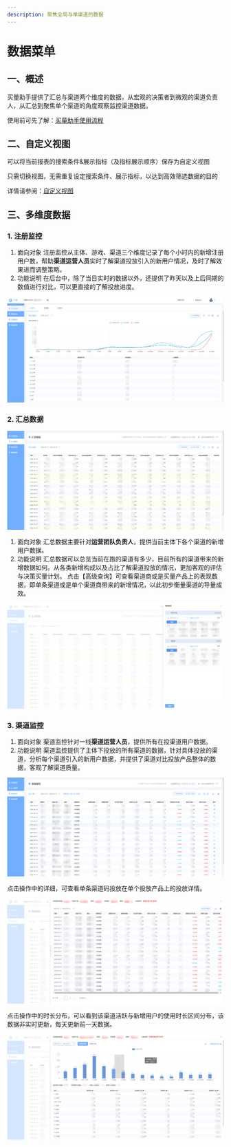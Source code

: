```yaml
---
description: 聚焦全局与单渠道的数据
---
```


# 数据菜单

## 一、概述

买量助手提供了汇总与渠道两个维度的数据，从宏观的决策者到微观的渠道负责人，从汇总到聚焦单个渠道的角度观察监控渠道数据。

使用前可先了解：[买量助手使用流程](./#yi-shi-yong-liu-cheng)

## 二、自定义视图

可以将当前报表的搜索条件&展示指标（及指标展示顺序）保存为自定义视图

只需切换视图，无需重复设定搜索条件、展示指标，以达到高效筛选数据的目的

详情请参阅：[自定义视图](../../general-function/customized-view.md)

## 三、多维度数据

### 1. 注册监控

1. 面向对象 注册监控从主体、游戏、渠道三个维度记录了每个小时内的新增注册用户数，帮助**渠道运营人员**实时了解渠道投放引入的新用户情况，及时了解效果进而调整策略。
2. 功能说明 在后台中，除了当日实时的数据以外，还提供了昨天以及上后同期的数值进行对比，可以更直接的了解投放进度。

![](../../.gitbook/assets/image%20%28173%29.png)

### 2. 汇总数据

![](../../.gitbook/assets/image%20%2872%29.png)

1. 面向对象 汇总数据主要针对**运营团队负责人**，提供当前主体下各个渠道的新增用户数据。
2. 功能说明 汇总数据可以总览当前在跑的渠道有多少，目前所有的渠道带来的新增数据如何。从各类新增构成以及占比了解渠道投放的情况，更加客观的评估与决策买量计划。 点击【高级查询】可查看渠道商或是买量产品上的表现数据，即单条渠道或是单个渠道商带来的新增情况，以此初步衡量渠道的导量成效。

![](../../.gitbook/assets/image%20%2857%29.png)

### 3. 渠道监控

1. 面向对象 渠道监控针对一线**渠道运营人员**，提供所有在投渠道用户数据。
2. 功能说明 渠道监控提供了主体下投放的所有渠道的数据，针对具体投放的渠道，分析每个渠道引入的新用户数据，并提供了渠道对比投放产品整体的数据，客观了解渠道质量。

![](../../.gitbook/assets/image%20%28158%29.png)

点击操作中的详细，可查看单条渠道码投放在单个投放产品上的投放详情。

![](../../.gitbook/assets/image%20%28121%29.png)

点击操作中的时长分布，可以看到该渠道活跃与新增用户的使用时长区间分布，该数据非实时更新，每天更新前一天数据。

![](../../.gitbook/assets/image%20%28147%29.png)

## 

